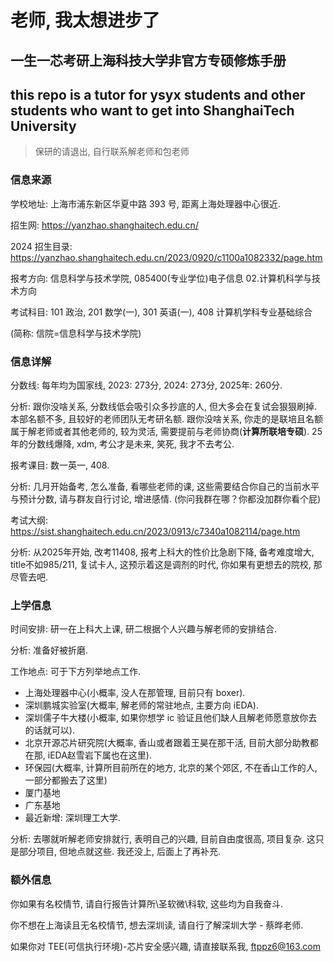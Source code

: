 # 老师, 我太想进步了
## 一生一芯考研上海科技大学非官方专硕修炼手册
## this repo is a tutor for ysyx students and other students who want to get into ShanghaiTech University
> 保研的请退出, 自行联系解老师和包老师

### 信息来源

学校地址: 上海市浦东新区华夏中路 393 号, 距离上海处理器中心很近. 

招生网: https://yanzhao.shanghaitech.edu.cn/

2024 招生目录: https://yanzhao.shanghaitech.edu.cn/2023/0920/c1100a1082332/page.htm

报考方向: 信息科学与技术学院, 085400(专业学位)电子信息 02.计算机科学与技术方向

考试科目: 101 政治, 201 数学(一), 301 英语(一), 408 计算机学科专业基础综合

(简称: 信院=信息科学与技术学院)

### 信息详解  

分数线: 每年均为国家线, 2023: 273分, 2024: 273分, 2025年: 260分.

分析: 跟你没啥关系, 分数线低会吸引众多抄底的人, 但大多会在复试会狠狠刷掉. 本部名额不多, 且较好的老师团队无考研名额. 跟你没啥关系, 你走的是联培且名额属于解老师或者其他老师的, 较为灵活, 需要提前与老师协商(**计算所联培专硕**).
25年的分数线爆降, xdm, 考公才是未来, 笑死, 我才不去考公. 

报考课目: 数一英一, 408. 

分析: 几月开始备考, 怎么准备, 看哪些老师的课, 这些需要结合你自己的当前水平与预计分数, 请与群友自行讨论, 增进感情. (你问我群在哪？你都没加群你看个屁)

考试大纲: https://sist.shanghaitech.edu.cn/2023/0913/c7340a1082114/page.htm

分析: 从2025年开始, 改考11408, 报考上科大的性价比急剧下降, 备考难度增大, title不如985/211, 复试卡人, 这预示着这是调剂的时代, 你如果有更想去的院校, 那尽管去吧.

### 上学信息

时间安排: 研一在上科大上课, 研二根据个人兴趣与解老师的安排结合. 

分析: 准备好被折磨. 

工作地点: 可于下方列举地点工作. 

* 上海处理器中心(小概率, 没人在那管理, 目前只有 boxer). 
* 深圳鹏城实验室(大概率, 解老师的常驻地点, 主要方向 iEDA). 
* 深圳儒子牛大楼(小概率, 如果你想学 ic 验证且他们缺人且解老师愿意放你去的话就可以). 
* 北京开源芯片研究院(大概率, 香山或者跟着王昊在那干活, 目前大部分助教都在那, iEDA赵雪岩下属也在这里). 
* 环保园(大概率, 计算所目前所在的地方, 北京的某个郊区, 不在香山工作的人, 一部分都搬去了这里)
* 厦门基地
* 广东基地
* 最近新增: 深圳理工大学. 

分析: 去哪就听解老师安排就行, 表明自己的兴趣, 目前自由度很高, 项目复杂. 这只是部分项目, 但地点就这些. 我还没上, 后面上了再补充. 

### 额外信息
你如果有名校情节, 请自行报告计算所\圣软微\科软, 这些均为自我奋斗. 

你不想在上海读且无名校情节, 想去深圳读, 请自行了解深圳大学 - 蔡晔老师. 

如果你对 TEE(可信执行环境)-芯片安全感兴趣, 请直接联系我, ftppz6@163.com
